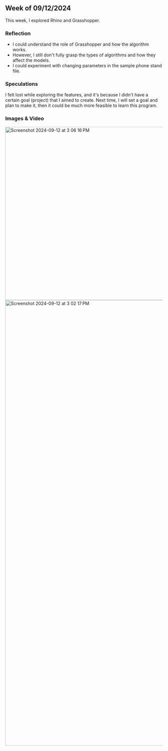 ## Week of 09/12/2024

This week, I explored Rhino and Grasshopper.

### Reflection

- I could understand the role of Grasshopper and how the algorithm works.
- However, I still don't fully grasp the types of algorithms and how they affect the models.
- I could experiment with changing parameters in the sample phone stand file.

### Speculations

I felt lost while exploring the features, and it's because I didn't have a certain goal (project) that I aimed to create. Next time, I will set a goal and plan to make it, then it could be much more feasible to learn this program.

### Images & Video

<img width="552" alt="Screenshot 2024-09-12 at 3 06 16 PM" src="https://github.com/user-attachments/assets/a7a127dc-c130-45b0-8603-f7db16459e70">
<img width="1420" alt="Screenshot 2024-09-12 at 3 02 17 PM" src="https://github.com/user-attachments/assets/7abda7d5-c397-4a71-b1b3-8a95a33e72e0">

